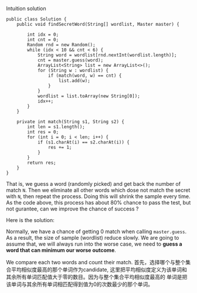 Intuition solution
```$xslt
public class Solution {
    public void findSecretWord(String[] wordlist, Master master) {

        int idx = 0;
        int cnt = 0;
        Random rnd = new Random();
        while (idx < 10 && cnt < 6) {
            String word = wordlist[rnd.nextInt(wordlist.length)];
            cnt = master.guess(word);
            ArrayList<String> list = new ArrayList<>();
            for (String w : wordlist) {
                if (match(word, w) == cnt) {
                    list.add(w);
                }
            }
            wordlist = list.toArray(new String[0]);
            idx++;
        }
    }

    private int match(String s1, String s2) {
        int len = s1.length();
        int res = 0;
        for (int i = 0; i < len; i++) {
            if (s1.charAt(i) == s2.charAt(i)) {
                res += 1;
            }
        }
        return res;
    }
}

```
That is, we guess a word (randomly picked) and get back the number of match `N`. Then we eliminate all other words
which dose not match the secret with `N`, then repeat the process. Doing this will shrink the sample every time. As
the code above, this process has about 80% chance to pass the test, but not gurantee, can we improve the chance of
success ?

Here is the solution:

Normally, we have a chance of getting 0 match when calling `master.guess`. As a result, the size of sample (wordlist)
reduce slowly. We are going to assume that, we will always run into the worse case, we need to **guess a word that can
minimum our worse outcome**.

We compare each two words and count their match. 
首先，选择哪个与整个集合平均相似度最高的那个单词作为candidate, 这里把平均相似度定义为该单词和其余所有单词匹配值大于零的数目。因为与整个集合平均相似度最高的
单词是把该单词与其余所有单词相匹配得到值为0的次数最少的那个单词。